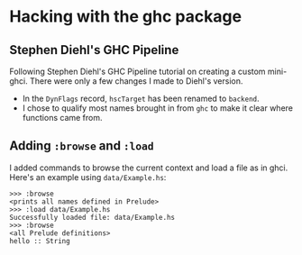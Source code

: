 # Hacking with the ghc package

## Stephen Diehl's GHC Pipeline

Following Stephen Diehl's GHC Pipeline tutorial on creating a custom mini-ghci. 
There were only a few changes I made to Diehl's version.

- In the `DynFlags` record, `hscTarget` has been renamed to `backend`.
- I chose to qualify most names brought in from `ghc` to make it clear where functions came from.

## Adding `:browse` and `:load`

I added commands to browse the current context and load a file as in ghci. 
Here's an example using `data/Example.hs`:

```
>>> :browse
<prints all names defined in Prelude>
>>> :load data/Example.hs
Successfully loaded file: data/Example.hs
>>> :browse
<all Prelude definitions>
hello :: String
```